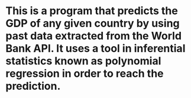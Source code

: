 # This is a program that predicts the GDP of any given country by using past data extracted from the World Bank API. It uses a tool in inferential statistics known as polynomial regression in order to reach the prediction.
